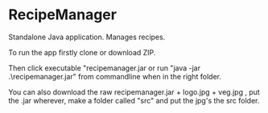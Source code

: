 # RecipeManager
Standalone Java application. Manages recipes.

To run the app firstly clone or download ZIP.

Then click executable "recipemanager.jar or run "java -jar .\recipemanager.jar" from commandline when in the right folder.

You can also download the raw recipemanager.jar + logo.jpg + veg.jpg , put the .jar wherever, make a folder called "src" and put the jpg's the src folder.
